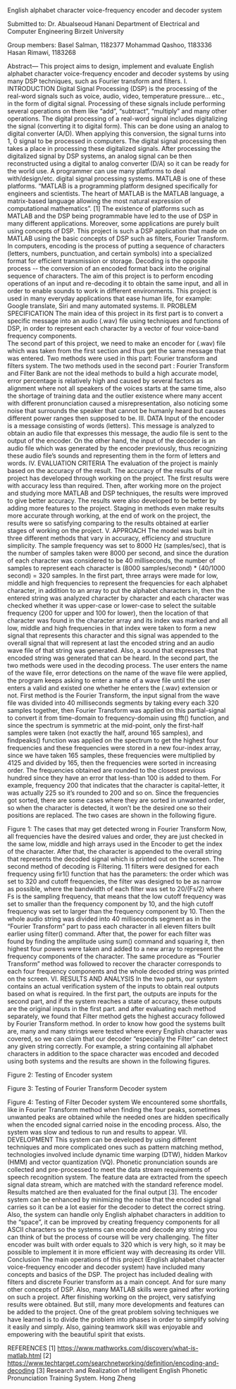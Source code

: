 English alphabet character voice-frequency encoder and decoder system
 
 




Submitted to: Dr. Abualseoud Hanani
Department of Electrical and Computer Engineering 
Birzeit University

Group members:                    Basel Salman, 1182377            Mohammad Qashoo,  1183336      Hasan Rimawi, 1183268


 
 
Abstract— This project aims to design, implement and evaluate English alphabet character voice-frequency encoder and decoder systems by using many DSP techniques, such as Fourier transform and filters.
I.	INTRODUCTION 
Digital Signal Processing (DSP) is the processing of the real-word signals such as voice, audio, video, temperature pressure… etc., in the form of digital signal. Processing of these signals include performing several operations on them like “add”, “subtract”, “multiply” and many other operations.
The digital processing of a real-word signal includes digitalizing the signal (converting it to digital form). This can be done using an analog to digital converter (A/D). When applying this conversion, the signal turns into 1, 0 signal to be processed in computers. The digital signal processing then takes a place in processing these digitalized signals. After processing the digitalized signal by DSP systems, an analog signal can be then reconstructed using a digital to analog converter (D/A) so it can be ready for the world use.
A programmer can use many platforms to deal with/design/etc. digital signal processing systems. MATLAB is one of these platforms. “MATLAB is a programming platform designed specifically for engineers and scientists. The heart of MATLAB is the MATLAB language, a matrix-based language allowing the most natural expression of computational mathematics”. [1]
The existence of platforms such as MATLAB and the DSP being programmable have led to the use of DSP in many different applications. Moreover, some applications are purely built using concepts of DSP. This project is such a DSP application that made on MATLAB using the basic concepts of DSP such as filters, Fourier Transform. 
In computers, encoding is the process of putting a sequence of characters (letters, numbers, punctuation, and certain symbols) into a specialized format for efficient transmission or storage. Decoding is the opposite process -- the conversion of an encoded format back into the original sequence of characters.
The aim of this project is to perform encoding operations of an input and re-decoding it to obtain the same input, and all in order to enable sounds to work in different environments. This project is used in many everyday applications that ease human life, for example: Google translate, Siri and many automated systems.
II.	PROBLEM SPECIFICATION
     The main idea of this project in its first part is to convert a specific message into an audio (.wav) file using techniques and functions of  DSP, in order to represent each character by a vector of four voice-band frequency components.  
    The second part of this project, we need to make an encoder for (.wav) file which was taken from the first section and thus get the same message that was entered. Two methods were used in this part: Fourier transform and filters system.
The two methods used in the second part : Fourier Transform and Filter Bank are not the ideal methods to build a high accurate model, error percentage is relatively high and caused by several factors as alignment where not all speakers of the voices starts at the same time, also the shortage of training data and the outlier existence where many accent with different pronunciation caused a misrepresentation, also noticing some noise that surrounds the speaker that cannot be humanly heard but causes  different power ranges then supposed to be.
III.	DATA
Input of the encoder is a message consisting of words (letters). This message is analyzed to obtain an audio file that expresses this message, the audio file is sent to the output of the encoder. On the other hand, the input of the decoder is an audio file which was generated by the encoder previously, thus recognizing these audio file’s sounds and representing them in the form of letters and words.
IV.	EVALUATION CRITERIA
The evaluation of the project is mainly based on the accuracy of the result. The accuracy of the results of our project has developed through working on the project. The first results were with accuracy less than required. Then, after working more on the project and studying more MATLAB and DSP techniques, the results were improved to give better accuracy. The results were also developed to be better by adding more features to the project.
	Staging in methods even make results more accurate through working, at the end of work on the project, the results were so satisfying comparing to the results obtained at earlier stages of working on the project.
V.	APPROACH
	The model was built in three different methods that vary in accuracy, efficiency and structure simplicity.
	The sample frequency was set to 8000 Hz (samples/sec), that is the number of samples taken were 8000 per second, and since the duration of each character was considered to be 40 milliseconds, the number of samples to represent each character is (8000 samples/second) * (40/1000 second) = 320 samples.
	In the first part, three arrays were made for low, middle and high frequencies to represent the frequencies for each alphabet character, in addition to an array to put the alphabet characters in, then the entered string was analyzed character by character and each character was checked whether it was upper-case or lower-case to select the suitable frequency (200 for upper and 100 for lower), then the location of that character was found in the character array and its index was marked and all low, middle and high frequencies in that index were taken to form a new signal that represents this character and this signal was appended to the overall signal that will represent at last the encoded string and an audio wave file of that string was generated. Also, a sound that expresses that encoded string was generated that can be heard.
	In the second part, the two methods were used in the decoding process. The user enters the name of the wave file, error detections on the name of the wave file were applied, the program keeps asking to enter a name of a wave file until the user enters a valid and existed one whether he enters the (.wav) extension or not. 
	First method is the Fourier Transform, the input signal from the wave file was divided into 40 milliseconds segments by taking every each 320 samples together, then Fourier Transform was applied on this partial-signal to convert it from time-domain to frequency-domain using fft() function, and since the spectrum is symmetric at the mid-point, only the first-half samples were taken (not exactly the half, around 165 samples), and findpeaks() function was applied on the spectrum to get the highest four frequencies and these frequencies were stored in a new four-index array, since we have taken 165 samples, these frequencies were multiplied by 4125 and divided by 165, then the frequencies were sorted in increasing order. The frequencies obtained are rounded to the closest previous hundred since they have an error that less-than 100 is added to them. For example, frequency 200 that indicates that the character is capital-letter, it was actually 225 so it’s rounded to 200 and so on. Since the frequencies got sorted, there are some cases where they are sorted in unwanted order, so when the character is detected, it won’t be the desired one so their positions are replaced. The two cases are shown in the following figure.
 
Figure 1: The cases that may get detected wrong in Fourier Transform
     Now, all frequencies have the desired values and order, they are just checked in the same low, middle and high arrays used in the Encoder to get the index of the character. After that, the character is appended to the overall string that represents the decoded signal which is printed out on the screen. 
	The second method of decoding is Filtering. 11 filters were designed for each frequency using fir1() function that has the parameters: the order which was set to 320 and cutoff frequencies, the filter was designed to be as narrow as possible, where the bandwidth of each filter was set to 20/(Fs/2) where Fs is the sampling frequency, that means that the low cutoff frequency was set to smaller than the frequency component by 10, and the high cutoff frequency was set to larger than the frequency component by 10. Then the whole audio string was divided into 40 milliseconds segment as in the “Fourier Transform” part to pass each character in all eleven filters built earlier using filter() command. After that, the power for each filter was found by finding the amplitude using sum() command and squaring it, then highest four powers were taken and added to a new array to represent the frequency components of the character. The same procedure as “Fourier Transform” method was followed to recover the character corresponds to each four frequency components and the whole decoded string was printed on the screen.
VI.	RESULTS AND ANALYSIS
In the two parts, our system contains an actual verification system of the inputs to obtain real outputs based on what is required. In the first part, the outputs are inputs for the second part, and if the system reaches a state of accuracy, these outputs are the original inputs in the first part. and after evaluating each method separately, we found that Filter method gets the highest accuracy followed by Fourier Transform method. 
In order to know how good the systems built are, many and many strings were tested where every English character was covered, so we can claim that our decoder “especially the Filter” can detect any given string correctly.
For example, a string containing all alphabet characters in addition to the space character was encoded and decoded using both systems and the results are shown in the following figures.
 
Figure 2: Testing of Encoder system
 
Figure 3: Testing of Fourier Transform Decoder system
 
Figure 4: Testing of Filter Decoder system
We encountered some shortfalls, like in Fourier Transform method when finding the four peaks, sometimes unwanted peaks are obtained while the needed ones are hidden specifically when the encoded signal carried noise in the encoding process. Also, the system was slow and tedious to run and results to appear. 
VII.	DEVELOPMENT
     This system can be developed by using different techniques and more complicated ones such as pattern matching method, technologies involved include dynamic time warping (DTW), hidden Markov (HMM) and vector quantization (VQ). Phonetic pronunciation sounds are collected and pre-processed to meet the data stream requirements of speech recognition system. The feature data are extracted from the speech signal data stream, which are matched with the standard reference model. Results matched are then evaluated for the final output [3]. 
     The encoder system can be enhanced by minimizing the noise that the encoded signal carries so it can be a lot easier for the decoder to detect the correct string. Also, the system can handle only English alphabet characters in addition to the “space”, it can be improved by creating frequency components for all ASCII characters so the systems can encode and decode any string you can think of but the process of course will be very challenging.
     The filter encoder was built with order equals to 320 which is very high, so it may be possible to implement it in more efficient way with decreasing its order
VIII.	Conclusion
     The main operations of this project (English alphabet character voice-frequency encoder and decoder system) have included many concepts and basics of the DSP. The project has included dealing with filters and discrete Fourier transform as a main concept. And for sure many other concepts of DSP. Also, many MATLAB skills were gained after working on such a project. After finishing working on the project, very satisfying results were obtained. But still, many more developments and features can be added to the project. One of the great problem solving techniques we have learned is to divide the problem into phases in order to simplify solving it easily and simply. Also, gaining teamwork skill was enjoyable and empowering with the beautiful spirit that exists.

 


REFERENCES
[1]     https://www.mathworks.com/discovery/what-is-matlab.html
[2]     https://www.techtarget.com/searchnetworking/definition/encoding-and-decoding
[3]     Research and Realization of Intelligent English Phonetic Pronunciation Training System. Hong Zheng      








